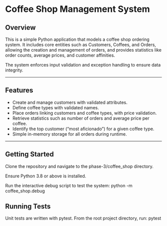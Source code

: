 # Coffee Shop Management System

## Overview

This is a simple Python application that models a coffee shop ordering system. It includes core entities such as Customers, Coffees, and Orders, allowing the creation and management of orders, and provides statistics like order counts, average prices, and customer affinities.

The system enforces input validation and exception handling to ensure data integrity.

---

## Features

- Create and manage customers with validated attributes.
- Define coffee types with validated names.
- Place orders linking customers and coffee types, with price validation.
- Retrieve statistics such as number of orders and average price per coffee.
- Identify the top customer (“most aficionado”) for a given coffee type.
- Simple in-memory storage for all orders during runtime.

---

## Getting Started

Clone the repository and navigate to the phase-3/coffee_shop directory.

Ensure Python 3.8 or above is installed.

Run the interactive debug script to test the system: python -m coffee_shop.debug

## Running Tests

Unit tests are written with pytest. From the root project directory, run: pytest
